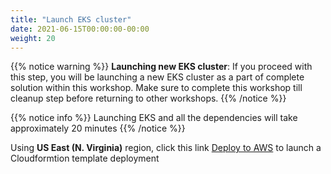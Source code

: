 ```yaml
---
title: "Launch EKS cluster"
date: 2021-06-15T00:00:00-00:00
weight: 20
---
```

{{% notice warning %}}
**Launching new EKS cluster**: If you proceed with this step, you will be launching a new EKS cluster as a part of complete solution within this workshop. Make sure to complete this workshop till cleanup step before returning to other workshops.
{{% /notice %}}

{{% notice info %}}
Launching EKS and all the dependencies will take approximately 20 minutes
{{% /notice %}}

Using **US East (N. Virginia)** region, click this link  [Deploy to AWS](https://console.aws.amazon.com/cloudformation/home?region=us-east-1#/stacks/quickcreate?stackName=SparkOnEKS&templateURL=https://blogpost-sparkoneks-us-east-1.s3.amazonaws.com/blog/v1.0.0/SparkOnEKS.template) to launch a Cloudformtion template deployment
